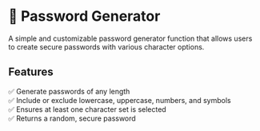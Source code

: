 # 🔐 Password Generator

A simple and customizable password generator function that allows users to create secure passwords with various character options.

## Features

✅ Generate passwords of any length  
✅ Include or exclude lowercase, uppercase, numbers, and symbols  
✅ Ensures at least one character set is selected  
✅ Returns a random, secure password
